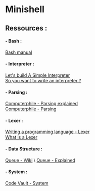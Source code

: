 # Minishell

## Ressources :

#### - Bash :
[Bash manual](https://www.gnu.org/software/bash/manual/bash.pdf)
#### - Interpreter :
[Let's build A Simple Interpreter](https://ruslanspivak.com/lsbasi-part1/) \
[So you want to write an interpreter ?](https://www.youtube.com/watch?v=LCslqgM48D4) 
#### - Parsing :
[Computerphile - Parsing explained](https://www.youtube.com/watch?v=bxpc9Pp5pZM) \
[Computerphile - Parsing](https://www.youtube.com/watch?v=r6vNthpQtSI)
#### - Lexer :
[Writing a programming language - Lexer](https://www.youtube.com/watch?v=TG0qRDrUPpA) \
[What is a Lexer](https://fr.wikipedia.org/wiki/Analyse_lexicale)
#### - Data Structure :
[Queue - Wiki](https://fr.wikipedia.org/wiki/File_(structure_de_donn%C3%A9es)) \
[Queue - Explained](https://www.programiz.com/dsa/queue)

#### - System :
[Code Vault - System](https://www.youtube.com/channel/UC6qj_bPq6tQ6hLwOBpBQ42Q)
